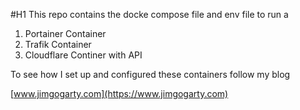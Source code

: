 #H1 This repo contains the docke compose file and env file to run a 

1.  Portainer Container
2. Trafik Container
3.  Cloudflare Continer with API


To see how I set up and configured these containers follow my blog

[www.jimgogarty.com](https://www.jimgogarty.com)


